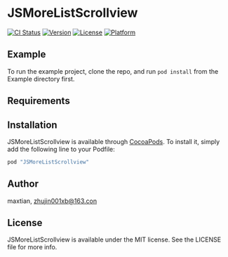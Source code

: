 # JSMoreListScrollview

[![CI Status](http://img.shields.io/travis/maxtian/JSMoreListScrollview.svg?style=flat)](https://travis-ci.org/maxtian/JSMoreListScrollview)
[![Version](https://img.shields.io/cocoapods/v/JSMoreListScrollview.svg?style=flat)](http://cocoapods.org/pods/JSMoreListScrollview)
[![License](https://img.shields.io/cocoapods/l/JSMoreListScrollview.svg?style=flat)](http://cocoapods.org/pods/JSMoreListScrollview)
[![Platform](https://img.shields.io/cocoapods/p/JSMoreListScrollview.svg?style=flat)](http://cocoapods.org/pods/JSMoreListScrollview)

## Example

To run the example project, clone the repo, and run `pod install` from the Example directory first.

## Requirements

## Installation

JSMoreListScrollview is available through [CocoaPods](http://cocoapods.org). To install
it, simply add the following line to your Podfile:

```ruby
pod "JSMoreListScrollview"
```

## Author

maxtian, zhujin001xb@163.con

## License

JSMoreListScrollview is available under the MIT license. See the LICENSE file for more info.
